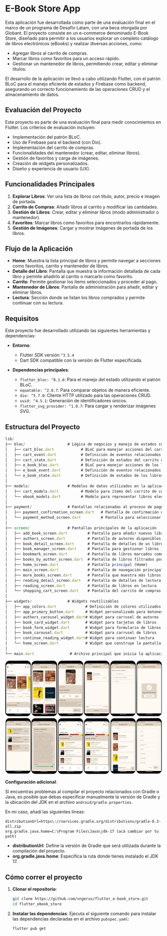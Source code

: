 # E-Book Store App

Esta aplicación fue desarrollada como parte de una evaluación final en el marco de un programa de Desafío Latam, con una beca otorgada por Globant. El proyecto consiste en un e-commerce denominado E-Book Store, diseñado para permitir a los usuarios explorar un completo catálogo de libros electrónicos (eBooks) y realizar diversas acciones, como:

- Agregar libros al carrito de compras.
- Marcar libros como favoritos para un acceso rápido.
- Gestionar un mantenedor de libros, permitiendo crear, editar y eliminar títulos.

El desarrollo de la aplicación se llevó a cabo utilizando Flutter, con el patrón BLoC para el manejo eficiente de estados y Firebase como backend, asegurando un correcto funcionamiento de las operaciones CRUD y el almacenamiento de datos.

## Evaluación del Proyecto

Este proyecto es parte de una evaluación final para medir conocimientos en Flutter. Los criterios de evaluación incluyen:

- Implementación del patrón BLoC.
- Uso de Firebase para el backend (con Dio).
- Implementación del carrito de compras.
- Funcionalidades del mantenedor (crear, editar, eliminar libros).
- Gestión de favoritos y carga de imágenes.
- Creación de widgets personalizados.
- Diseño y experiencia de usuario (UX).

## Funcionalidades Principales

1. **Explorar Libros**: Ver una lista de libros con título, autor, precio e imagen de portada.
2. **Carrito de Compras**: Añadir libros al carrito y modificar las cantidades.
3. **Gestión de Libros**: Crear, editar y eliminar libros (modo administrador o mantenedor).
4. **Favoritos**: Marcar libros como favoritos para encontrarlos rápidamente.
5. **Gestión de Imágenes**: Cargar y mostrar imágenes de portada de los libros.

## Flujo de la Aplicación

- **Home**: Muestra la lista principal de libros y permite navegar a secciones como favoritos, carrito y mantenedor de libros.
- **Detalle del Libro**: Pantalla que muestra la información detallada de cada libro y permite añadirlo al carrito o marcarlo como favorito.
- **Carrito**: Permite gestionar los ítems seleccionados y proceder al pago.
- **Mantenedor de Libros**: Pantalla de administración para añadir, editar y eliminar libros.
- **Lectura**: Sección donde se listan los libros comprados y permite continuar con su lectura.

## Requisitos

Este proyecto fue desarrollado utilizando las siguientes herramientas y dependencias:

- **Entorno**:

  - Flutter SDK versión `^3.5.4`
  - Dart SDK compatible con la versión de Flutter especificada.

- **Dependencias principales**:
  - `flutter_bloc: ^8.1.6`: Para el manejo del estado utilizando el patrón BLoC.
  - `equatable: ^2.0.7`: Para comparar objetos de manera eficiente.
  - `dio: ^5.7.0`: Cliente HTTP utilizado para las operaciones CRUD.
  - `uuid: ^4.5.1`: Generación de identificadores únicos.
  - `flutter_svg_provider: ^1.0.7`: Para cargar y renderizar imágenes SVG.

## Estructura del Proyecto

```js
lib/
├── bloc/                   # Lógica de negocios y manejo de estados con BLoC
│   ├── cart_bloc.dart            # BLoC para manejar acciones del carrito de compras
│   ├── cart_event.dart           # Definición de eventos relacionados al carrito de compras
│   ├── cart_state.dart           # Definición de estados del carrito de compras
│   ├── e_book_bloc.dart          # BLoC para manejar acciones de los libros
│   ├── e_book_event.dart         # Definición de eventos relacionados a los libros
│   └── e_book_state.dart         # Definición de estados de los libros
│
├── models/                 # Modelos de datos utilizados en la aplicación
│   ├── cart_models.dart          # Modelo para ítems del carrito de compras
│   └── ebook_models.dart         # Modelo para representar libros electrónicos
│
├── payment/                # Pantallas relacionadas al proceso de pago
│   ├── payment_confirmation_screen.dart   # Pantalla de confirmación de pago
│   └── payment_method_screen.dart         # Pantalla para seleccionar método de pago
│
├── screen/                 # Pantallas principales de la aplicación
│   ├── add_book_screen.dart         # Pantalla para añadir nuevos libros
│   ├── authors_screen.dart          # Pantalla de autores disponibles
│   ├── book_detail_screen.dart      # Pantalla de detalles de un libro
│   ├── book_manager_screen.dart     # Pantalla para gestionar libros
│   ├── bookmark_screen.dart         # Pantalla de libros marcados como favoritos
│   ├── books_by_author_screen.dart  # Pantalla de libros filtrados por autor
│   ├── home_screen.dart             # Pantalla principal (Home)
│   ├── main_screen.dart             # Pantalla de navegación principal
│   ├── more_books_screen.dart       # Pantalla que muestra más libros
│   ├── reading_detail_screen.dart   # Pantalla de detalles de lectura
│   ├── reading_screen.dart          # Pantalla de libros en lectura
│   └── shopping_cart_screen.dart    # Pantalla del carrito de compras
│
├── widgets/                # Widgets reutilizables
│   ├── app_colors.dart             # Definición de colores utilizados
│   ├── app_primary_button.dart     # Widget personalizado para botones principales
│   ├── authors_carousel_widget.dart# Widget para carrusel de autores
│   ├── book_card_widget.dart       # Widget para tarjetas de libros
│   ├── book_form_widget.dart       # Widget para formulario de libros
│   ├── book_carousel.dart          # Widget para carrusel de libros
│   ├── continue_reading_widget.dart# Widget para continuar lectura
│   └── home_screen.dart            # Widget que construye la pantalla de inicio
│
└── main.dart                # Archivo principal que inicia la aplicación

```

![Vista Original](assets/docs/doc.png)

**Configuración adicional**:

Si encuentras problemas al compilar el proyecto relacionados con Gradle o Java, es posible que debas especificar manualmente la versión de Gradle y la ubicación del JDK en el archivo `android/gradle.properties`.

En mi caso, añadí las siguientes líneas:

```properties
distributionUrl=https\://services.gradle.org/distributions/gradle-8.3-all.zip
org.gradle.java.home=C:\Program Files\Java\jdk-17 (acá cambiar por tu path)
```

- **distributionUrl**: Define la versión de Gradle que será utilizada durante la compilación del proyecto.
- **org.gradle.java.home**: Especifica la ruta donde tienes instalado el JDK 17.

## Cómo correr el proyecto

1. **Clonar el repositorio**:

   ```bash
   git clone https://github.com/vngerus/flutter_e-book_store.git
   cd flutter_ebook_store
   ```

2. **Instalar las dependencias**:
   Ejecuta el siguiente comando para instalar las dependencias declaradas en el archivo `pubspec.yaml`:
   ```bash
   flutter pub get
   ```
